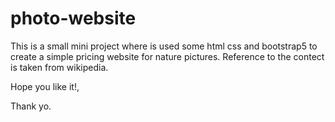 # photo-website

This is a small mini project where is used some html css and bootstrap5 to create a simple pricing website for nature pictures. Reference to the contect is taken from wikipedia. 

Hope you like it!,

Thank yo.
